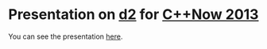 # Presentation on [d2](http://github.com/ldionne/d2) for [C++Now 2013](http://cppnow.org/)

You can see the presentation [here](http://ldionne.github.io/cppnow-2013-d2).
